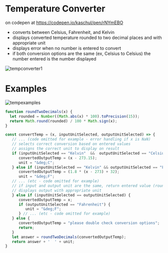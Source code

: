 # Temperature Converter
 
 on codepen at https://codepen.io/kaschul/pen/rNYmEBO

- converts between Celsius, Fahrenheit, and Kelvin
- displays converted temperature rounded to two decimal places and with appropriate unit
- displays error when no number is entered to convert
- if both conversion options are the same (ex, Celsius to Celsius) the number entered is the number displayed

![tempconverter1](https://user-images.githubusercontent.com/47723396/183964499-2a4b10fc-eb01-48ec-b06e-86b1f249a3ea.JPG)

# Examples

![tempexamples](https://user-images.githubusercontent.com/47723396/184039667-921c9a4f-8c67-4e8a-befe-72c9182a62e2.png)

```js
function roundTwoDecimals(x) {
  let rounded = Number((Math.abs(x) * 100).toPrecision(15));
  return Math.round(rounded) / 100 * Math.sign(x);
}

const convertTemp = (x, inputUnitSelected, outputUnitSelected) => {
   // ... (code omitted for example - error handling if x is NaN)
   // selects correct conversion based on entered values
   // assigns the correct unit to display on result
   if (inputUnitSelected == "Kelvin"  &&  outputUnitSelected == "Celsius") {
      convertedOutputTemp = (x - 273.15);
      unit = "&deg;C";
   } else if (inputUnitSelected == "Kelvin" && outputUnitSelected == "Fahrenheit") {
      convertedOutputTemp = (1.8 * (x - 273) + 32);
      unit = "&deg;F";
   // ... (etc - code omitted for example)
   // if input and output unit are the same, return entered value (rounded to two decimals) 
   // displays output with appropriate unit
   } else if (inputUnitSelected == outputUnitSelected) {
      convertedOutputTemp = x;
      if (outputUnitSelected == "Fahrenheit") {
         unit = "&deg;F";
      } // ... (etc - code omitted for example)
   } else {
      convertedOutputTemp = "please double check conversion options";
      return;
   }
   let answer = roundTwoDecimals(convertedOutputTemp);
   return answer + '  ' + unit;
}
```
